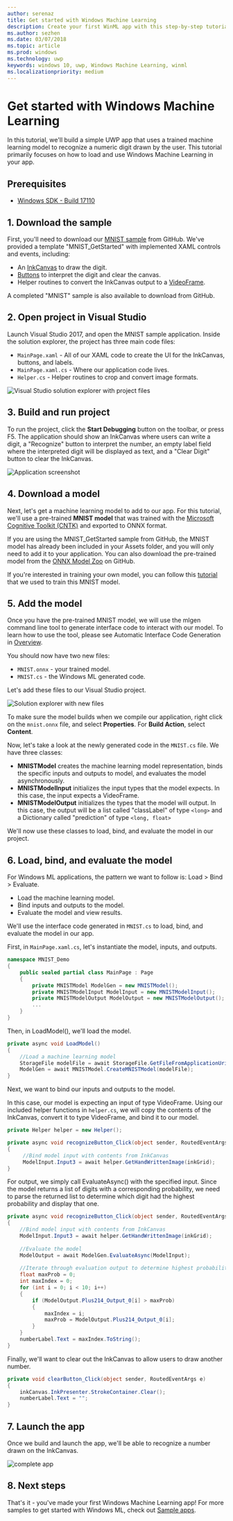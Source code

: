 ```yaml
---
author: serenaz
title: Get started with Windows Machine Learning
description: Create your first WinML app with this step-by-step tutorial.
ms.author: sezhen
ms.date: 03/07/2018
ms.topic: article
ms.prod: windows
ms.technology: uwp
keywords: windows 10, uwp, Windows Machine Learning, winml
ms.localizationpriority: medium
---
```


# Get started with Windows Machine Learning

In this tutorial, we'll build a simple UWP app that uses a trained machine learning model to recognize a numeric digit drawn by the user. This tutorial primarily focuses on how to load and use Windows Machine Learning in your app.

## Prerequisites
- [Windows SDK - Build 17110](https://www.microsoft.com/software-download/windowsinsiderpreviewSDK)

## 1. Download the sample
First, you'll need to download our [MNIST sample](https://github.com/Microsoft/Windows-Machine-Learning) from GitHub. We've provided a template "MNIST_GetStarted" with implemented XAML controls and events, including:
- An [InkCanvas](https://docs.microsoft.com/uwp/api/windows.ui.xaml.controls.inkcanvas) to draw the digit.
- [Buttons](https://docs.microsoft.com/uwp/api/windows.ui.xaml.controls.button) to interpret the digit and clear the canvas. 
- Helper routines to convert the InkCanvas output to a [VideoFrame](https://docs.microsoft.com/uwp/api/windows.media.videoframe). 

A completed "MNIST" sample is also available to download from GitHub.

## 2. Open project in Visual Studio
Launch Visual Studio 2017, and open the MNIST sample application. Inside the solution explorer, the project has three main code files:
- `MainPage.xaml` - All of our XAML code to create the UI for the InkCanvas, buttons, and labels.
- `MainPage.xaml.cs` - Where our application code lives.
- `Helper.cs` - Helper routines to crop and convert image formats. 

![Visual Studio solution explorer with project files](images/get-started1.png)

## 3. Build and run project
To run the project, click the **Start Debugging** button on the toolbar, or press F5. The application should show an InkCanvas where users can write a digit, a "Recognize" button to interpret the number, an empty label field where the interpreted digit will be displayed as text, and a "Clear Digit" button to clear the InkCanvas.

![Application screenshot](images/get-started2.png)  

## 4. Download a model
Next, let's get a machine learning model to add to our app. For this tutorial, we'll use a pre-trained **MNIST model** that was trained with the [Microsoft Cognitive Toolkit (CNTK)](https://docs.microsoft.com/cognitive-toolkit/) and exported to ONNX format. 

If you are using the MNIST_GetStarted sample from GitHub, the MNIST model has already been included in your Assets folder, and you will only need to add it to your application.
You can also download the pre-trained model from the [ONNX Model Zoo](https://github.com/onnx/models) on GitHub.

If you're interested in training your own model, you can follow this [tutorial](train-ai-model.md) that we used to train this MNIST model.

## 5. Add the model 
Once you have the pre-trained MNIST model, we will use the mlgen command line tool to generate interface code to interact with our model. To learn how to use the tool, please see Automatic Interface Code Generation in [Overview](overview.md).

You should now have two new files:
- `MNIST.onnx` - your trained model.
- `MNIST.cs` - the Windows ML generated code. 

Let's add these files to our Visual Studio project.

![Solution explorer with new files](images/get-started3.png)

To make sure the model builds when we compile our application, right click on the `mnist.onnx` file, and select **Properties**. For **Build Action**, select **Content**. 

Now, let's take a look at the newly generated code in the `MNIST.cs` file. We have three classes:
- **MNISTModel** creates the machine learning model representation, binds the specific inputs and outputs to model, and evaluates the model asynchronously. 
- **MNISTModelInput** initializes the input types that the model expects. In this case, the input expects a VideoFrame.
- **MNISTModelOutput** initializes the types that the model will output. In this case, the output will be a list called "classLabel" of type `<long>` and a Dictionary called "prediction" of type `<long, float>`

We'll now use these classes to load, bind, and evaluate the model in our project. 

## 6. Load, bind, and evaluate the model
For Windows ML applications, the pattern we want to follow is: Load > Bind > Evaluate.
- Load the machine learning model.
- Bind inputs and outputs to the model.
- Evaluate the model and view results.

We'll use the interface code generated in `MNIST.cs` to load, bind, and evaluate the model in our app.

First, in `MainPage.xaml.cs`, let's instantiate the model, inputs, and outputs.
```csharp
namespace MNIST_Demo
{
	public sealed partial class MainPage : Page
	{
	    private MNISTModel ModelGen = new MNISTModel();
	    private MNISTModelInput ModelInput = new MNISTModelInput();
	    private MNISTModelOutput ModelOutput = new MNISTModelOutput();
	    ...
	}
}

```
Then, in LoadModel(), we'll load the model.
```csharp
private async void LoadModel()
{
    //Load a machine learning model
    StorageFile modelFile = await StorageFile.GetFileFromApplicationUriAsync(new Uri($"ms-appx:///Assets/MNIST.onnx"));
    ModelGen = await MNISTModel.CreateMNISTModel(modelFile);
}
```

Next, we want to bind our inputs and outputs to the model. 

In this case, our model is expecting an input of type VideoFrame. 
Using our included helper functions in `helper.cs`, we will copy the contents of the InkCanvas, convert it to type VideoFrame, and bind it to our model.

```csharp
private Helper helper = new Helper();

private async void recognizeButton_Click(object sender, RoutedEventArgs e)
{
     //Bind model input with contents from InkCanvas
     ModelInput.Input3 = await helper.GetHandWrittenImage(inkGrid);
}
```

For output, we simply call EvaluateAsync() with the specified input. Since the model returns a list of digits with a corresponding probability, we need to parse the returned list to determine which digit had the highest probability and display that one.

```csharp
private async void recognizeButton_Click(object sender, RoutedEventArgs e)
{
    //Bind model input with contents from InkCanvas
    ModelInput.Input3 = await helper.GetHandWrittenImage(inkGrid);
    
    //Evaluate the model
    ModelOutput = await ModelGen.EvaluateAsync(ModelInput);
            
    //Iterate through evaluation output to determine highest probability digit
    float maxProb = 0;
    int maxIndex = 0;
    for (int i = 0; i < 10; i++)
    {
        if (ModelOutput.Plus214_Output_0[i] > maxProb)
        {
            maxIndex = i;
            maxProb = ModelOutput.Plus214_Output_0[i];
        }
    }
    numberLabel.Text = maxIndex.ToString();
}
```

Finally, we'll want to clear out the InkCanvas to allow users to draw another number.
```csharp
private void clearButton_Click(object sender, RoutedEventArgs e)
{
    inkCanvas.InkPresenter.StrokeContainer.Clear();
    numberLabel.Text = "";
}
```

## 7. Launch the app
Once we build and launch the app, we'll be able to recognize a number drawn on the InkCanvas.

![complete app](images/get-started4.png)

## 8. Next steps
That's it - you've made your first Windows Machine Learning app! For more samples to get started with Windows ML, check out [Sample apps](samples.md).
